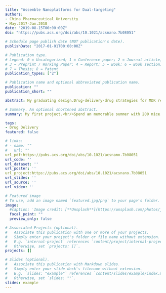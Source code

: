 ```yaml
---
title: "Assemble Nanoplatforms for Dual-targeting"
authors:
- China Pharmaceutical University
- May.2017-Jan.2018
date: "2019-08-15T00:00:00Z"
doi: "https://pubs.acs.org/doi/abs/10.1021/acsnano.7b08051"

# Schedule page publish date (NOT publication's date).
publishDate: "2017-01-01T00:00:00Z"

# Publication type.
# Legend: 0 = Uncategorized; 1 = Conference paper; 2 = Journal article;
# 3 = Preprint / Working Paper; 4 = Report; 5 = Book; 6 = Book section;
# 7 = Thesis; 8 = Patent
publication_types: ["2"]

# Publication name and optional abbreviated publication name.
publication: ""
publication_short: ""

abstract: My graduating design.Drug-delivery-drug strategies for MDR reversal and enhanced apoptosis.

# Summary. An optional shortened abstract.
summary: My first project.<br/>Spend an memorable summer with 200 mice, administering drugs and measuring tumor size everyday.

tags:
- Drug Delivery
featured: false

# links:
# - name: ""
#   url: ""
url_pdf:https://pubs.acs.org/doi/abs/10.1021/acsnano.7b08051
url_code: ''
url_dataset: ''
url_poster: ''
url_project:https://pubs.acs.org/doi/abs/10.1021/acsnano.7b08051 
url_slides: ''
url_source: ''
url_video: ''

# Featured image
# To use, add an image named `featured.jpg/png` to your page's folder. 
image:
  #caption: 'Image credit: [**Unsplash**](https://unsplash.com/photos/jdD8gXaTZsc)'
  focal_point: ""
  preview_only: false

# Associated Projects (optional).
#   Associate this publication with one or more of your projects.
#   Simply enter your project's folder or file name without extension.
#   E.g. `internal-project` references `content/project/internal-project/index.md`.
#   Otherwise, set `projects: []`.
projects: []

# Slides (optional).
#   Associate this publication with Markdown slides.
#   Simply enter your slide deck's filename without extension.
#   E.g. `slides: "example"` references `content/slides/example/index.md`.
#   Otherwise, set `slides: ""`.
slides: example
---
```


